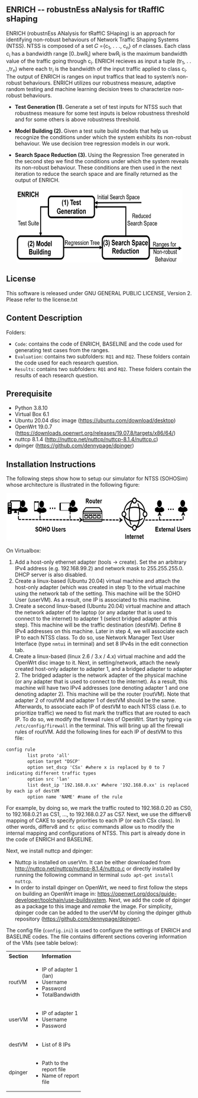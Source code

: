 ENRICH -- robustnEss aNalysis for tRaffIC sHaping
------------------------------------------------------------------------
ENRICH (robustnEss ANalysis for tRaffIC SHaping) is an approach for identifying non-robust behaviours of Network Traffic Shaping Systems (NTSS). NTSS is composed of a set 𝐶 ={c<sub>1</sub>, . . ., c<sub>n</sub>} of 𝑛 classes. Each class c<sub>i</sub> has a bandwidth range [0..bwR<sub>i</sub>] where bwR<sub>i</sub> is the maximum bandwidth value of the traffic going through c<sub>i</sub>. ENRICH recieves as input a tuple (tr<sub>1</sub>, . . .,tr<sub>n</sub>) where each tr<sub>i</sub> is the bandwidth of the input traffic applied to class c<sub>i</sub>. The output of ENRICH is ranges on input traffics that lead to system’s non-robust behaviours.  ENRICH utilizes our robustness measure, adaptive random testing and machine learning decision trees to characterize non-robust behaviours.

* <p> <b> Test Generation (1). </b> Generate a set of test inputs for NTSS such that robustness measure for some test inputs is below robustness threshold and for some others is above robustness threshold. </p>
* <p> <b> Model Building (2). </b> Given a test suite build models that help us recognize the conditions under which the system exhibits its non-robust behaviour. We use decision tree regression models in our work. </p>
* <p> <b> Search Space Reduction (3). </b> Using the Regression Tree generated in the second step we find the conditions under which the system reveals its non-robust behaviour. These conditions are then used in the next iteration to reduce the search space and are finally returned as the output of ENRICH. </p>


<p align="center">
  <img src="https://github.com/baharin/ENRICH/blob/main/ENRICH-figure.PNG" width="450" height="200" class="centerImage" />
</p>

License 
--------------------------------------------
This software is released under GNU GENERAL PUBLIC LICENSE, Version 2. Please refer to the license.txt

Content Description
----------------------------------------------
Folders:
* ```Code```: contains the code of ENRICH, BASELINE and the code used for generating test cases from the ranges.
* ```Evaluation```: contains two subfolders: ```RQ1``` and ```RQ2```. These folders contain the code used for each research question.
* ```Results```: contains two subfolders: ```RQ1``` and ```RQ2```. These folders contain the results of each research question.

Prerequisite
---------------------------------------------
* Python 3.8.10
* Virtual Box 6.1
* Ubuntu 20.04 disc image (https://ubuntu.com/download/desktop)
* OpenWrt 19.0.7 (https://downloads.openwrt.org/releases/19.07.8/targets/x86/64/)
* nuttcp 8.1.4 (http://nuttcp.net/nuttcp/nuttcp-8.1.4/nuttcp.c)
* dpinger (https://github.com/dennypage/dpinger)

Installation Instructions
--------------------------------------------
The following steps show how to setup our simulator for NTSS (SOHOSim) whose architecture is illustrated in the following figure:

<p align="center">
  <img src="https://github.com/baharin/ENRICH/blob/main/architectureforgithub.PNG" width="600" height="130" class="centerImage" />
</p>
On Virtualbox:

1. Add a host-only ethernet adapter (tools -> create). Set the an arbitrary IPv4 address (e.g. 192.168.99.2) and network mask to 255.255.255.0. DHCP server is also disabled.
2. Create a linux-based (Ubuntu 20.04) virtual machine and attach the host-only adapter (which was created in step 1) to the virtual machine using the network tab of the setting. This machine will be the SOHO User (userVM). As a result, one IP is associated to this machine.
3. Create a second linux-based (Ubuntu 20.04) virtual machine and attach the network adapter of the laptop (or any adapter that is used to connect to the internet) to adapter 1 (select bridged adapter at this step). This machine will be the traffic destination (destVM). Define 8 IPv4 addresses on this machine. Later in step 4, we will associate each IP to each NTSS class. To do so, use Network Manager Text User Interface (type ```nmtui``` in terminal) and set 8 IPv4s in the edit connection tab.
4. Create a linux-based (linux 2.6 / 3.x / 4.x) virtual machine and add the OpenWrt disc image to it. Next, in setting/network, attach the newly created host-only adapter to adapter 1, and a bridged adapter to adapter 2. The bridged adapter is the network adapter of the physical machine (or any adapter that is used to connect to the internet). As a result, this machine will have two IPv4 addresses (one denoting adapter 1 and one denoting adapter 2). This machine will be the router (routVM). Note that adapter 2 of routVM and adapter 1 of destVM should be the same. Afterwards, to associate each IP of destVM to each NTSS class (i.e. to prioritize traffic) we need to fist mark the traffics that are routed to each IP. To do so, we modify the firewall rules of OpenWrt. Start by typing ```vim /etc/config/firewall``` in the terminal. This will bring up all the firewall rules of routVM. Add the following lines for each IP of destVM to this file:

``` 
config rule
        list proto 'all'
        option target "DSCP'
        option set_dscp 'CSx' #where x is replaced by 0 to 7 indicating different traffic types
        option src 'lan'
        list dest_ip '192.168.0.xx' #where '192.168.0.xx' is replaced by each ip of destVM
        option name 'NAME' #name of the rule
```
For example, by doing so, we mark the traffic routed to 192.168.0.20 as CS0, to 192.168.0.21 as CS1, ..., to 192.168.0.27 as CS7. Next, we use the diffserv8 mapping of CAKE to specify priorities to each IP (or each CSx class). In other words, differv8 and ``` tc qdisc ``` commands allow us to modify the internal mapping and configurations of NTSS. This part is already done in the code of ENRICH and BASELINE.

Next, we install nuttcp and dpinger:
* Nuttcp is installed on userVm. It can be either downloaded from http://nuttcp.net/nuttcp/nuttcp-8.1.4/nuttcp.c or directly installed by running the following command in terminal ```sudo apt-get install nuttcp```.
* In order to install dpinger on OpenWrt, we need to first follow the steps on building an OpenWrt image in: https://openwrt.org/docs/guide-developer/toolchain/use-buildsystem. Next, we add the code of dpinger as a package to this image and *remake* the image. For simplicity, dpinger code can be added to the userVM by cloning the dpinger github repository (https://github.com/dennypage/dpinger). 

The config file (```config.ini```) is used to configure the settings of ENRICH and BASELINE codes. The file contains different sections covering information of the VMs (see table below):

<table style="width:40%" class = "center">
  <tr>
    <th>Section</th>
    <th>Information</th>
  </tr>
  <tr>
    <td>routVM</td>
    <td> 
    	<ul>
  			<li>IP of adapter 1 (lan)</li>
  			<li>Username</li>
			<li>Password</li>
  			<li>TotalBandwidth</li>
		</ul>  
    </td>
  </tr>
  <tr>
    <td>userVM</td>
    <td>
      <ul>
        <li>IP of adapter 1</li>
        <li>Username</li>
        <li>Password</li>
      </ul> 
    </td>
  </tr>
    <tr>
    <td>destVM</td>
    <td>
      <ul>
        <li>List of 8 IPs</li>
      </ul> 
    </td>
  </tr>
  <tr>
    <td>dpinger</td>
    <td>
      <ul>
        <li>Path to the report file</li>
        <li>Name of report file</li>
      </ul> 
    </td>
  </tr>
  
</table>
